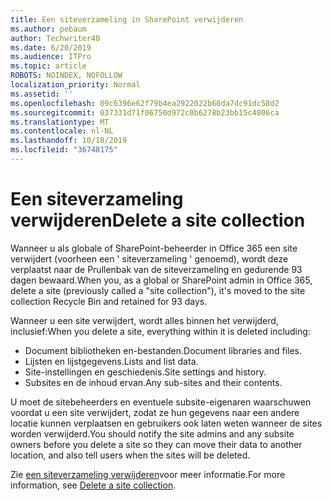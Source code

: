 ```yaml
---
title: Een siteverzameling in SharePoint verwijderen
ms.author: pebaum
author: Techwriter40
ms.date: 6/20/2019
ms.audience: ITPro
ms.topic: article
ROBOTS: NOINDEX, NOFOLLOW
localization_priority: Normal
ms.assetid: ''
ms.openlocfilehash: 09c6396e62f79b4ea2922022b60da7dc91dc58d2
ms.sourcegitcommit: 037331d71f06750d972c0b6278b23bb15c4806ca
ms.translationtype: MT
ms.contentlocale: nl-NL
ms.lasthandoff: 10/18/2019
ms.locfileid: "36748175"
---
```

# <a name="delete-a-site-collection"></a><span data-ttu-id="8fb6e-102">Een siteverzameling verwijderen</span><span class="sxs-lookup"><span data-stu-id="8fb6e-102">Delete a site collection</span></span>

<span data-ttu-id="8fb6e-103">Wanneer u als globale of SharePoint-beheerder in Office 365 een site verwijdert (voorheen een ' siteverzameling ' genoemd), wordt deze verplaatst naar de Prullenbak van de siteverzameling en gedurende 93 dagen bewaard.</span><span class="sxs-lookup"><span data-stu-id="8fb6e-103">When you, as a global or SharePoint admin in Office 365, delete a site (previously called a "site collection"), it's moved to the site collection Recycle Bin and retained for 93 days.</span></span> 

<span data-ttu-id="8fb6e-104">Wanneer u een site verwijdert, wordt alles binnen het verwijderd, inclusief:</span><span class="sxs-lookup"><span data-stu-id="8fb6e-104">When you delete a site, everything within it is deleted including:</span></span>

- <span data-ttu-id="8fb6e-105">Document bibliotheken en-bestanden.</span><span class="sxs-lookup"><span data-stu-id="8fb6e-105">Document libraries and files.</span></span>
- <span data-ttu-id="8fb6e-106">Lijsten en lijstgegevens.</span><span class="sxs-lookup"><span data-stu-id="8fb6e-106">Lists and list data.</span></span>
- <span data-ttu-id="8fb6e-107">Site-instellingen en geschiedenis.</span><span class="sxs-lookup"><span data-stu-id="8fb6e-107">Site settings and history.</span></span>
- <span data-ttu-id="8fb6e-108">Subsites en de inhoud ervan.</span><span class="sxs-lookup"><span data-stu-id="8fb6e-108">Any sub-sites and their contents.</span></span>

<span data-ttu-id="8fb6e-109">U moet de sitebeheerders en eventuele subsite-eigenaren waarschuwen voordat u een site verwijdert, zodat ze hun gegevens naar een andere locatie kunnen verplaatsen en gebruikers ook laten weten wanneer de sites worden verwijderd.</span><span class="sxs-lookup"><span data-stu-id="8fb6e-109">You should notify the site admins and any subsite owners before you delete a site so they can move their data to another location, and also tell users when the sites will be deleted.</span></span> 

<span data-ttu-id="8fb6e-110">Zie [een siteverzameling verwijderen](https://docs.microsoft.com/sharepoint/delete-site-collection)voor meer informatie.</span><span class="sxs-lookup"><span data-stu-id="8fb6e-110">For more information, see [Delete a site collection](https://docs.microsoft.com/sharepoint/delete-site-collection).</span></span> 